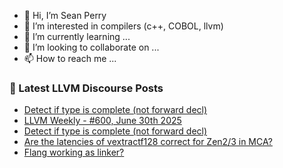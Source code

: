 - 👋 Hi, I’m Sean Perry
- 👀 I’m interested in compilers (c++, COBOL, llvm)
- 🌱 I’m currently learning ...
- 💞️ I’m looking to collaborate on ...
- 📫 How to reach me ...

<!---
s66perry/s66perry is a ✨ special ✨ repository because its `README.md` (this file) appears on your GitHub profile.
You can click the Preview link to take a look at your changes.
--->
### 📕 Latest LLVM Discourse Posts

<!-- DISCOURSE-LLVM:START -->
- [Detect if type is complete &lpar;not forward decl&rpar;](https://discourse.llvm.org/t/detect-if-type-is-complete-not-forward-decl/87107#post_6)
- [LLVM Weekly - #600, June 30th 2025](https://discourse.llvm.org/t/llvm-weekly-600-june-30th-2025/87146#post_1)
- [Detect if type is complete &lpar;not forward decl&rpar;](https://discourse.llvm.org/t/detect-if-type-is-complete-not-forward-decl/87107#post_5)
- [Are the latencies of vextractf128 correct for Zen2/3 in MCA?](https://discourse.llvm.org/t/are-the-latencies-of-vextractf128-correct-for-zen2-3-in-mca/86422#post_9)
- [Flang working as linker?](https://discourse.llvm.org/t/flang-working-as-linker/87133#post_6)
<!-- DISCOURSE-LLVM:END -->
